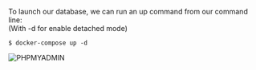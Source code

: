 To launch our database, we can run an up command from our command line:<br/>
(With -d for enable detached mode)

```
$ docker-compose up -d
```
![PHPMYADMIN](dics/phpmyadmin.png)